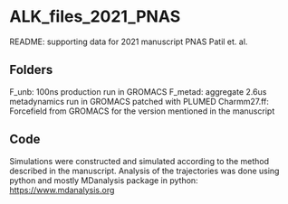 # ALK_files_2021_PNAS


README: supporting data for 2021 manuscript PNAS Patil et. al.

## Folders

F_unb: 100ns production run in GROMACS
F_metad: aggregate 2.6us metadynamics run in GROMACS patched with PLUMED
Charmm27.ff: Forcefield from GROMACS for the version mentioned in the manuscript



## Code
Simulations were constructed and simulated according to the method described in the manuscript. 
Analysis of the trajectories was done using python and mostly MDanalysis package in python: https://www.mdanalysis.org
